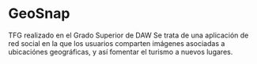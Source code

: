 # GeoSnap
TFG realizado en el Grado Superior de DAW
Se trata de una aplicación de red social en la que los usuarios comparten imágenes asociadas a ubicaciónes geográficas, y así fomentar el turismo a nuevos lugares.
